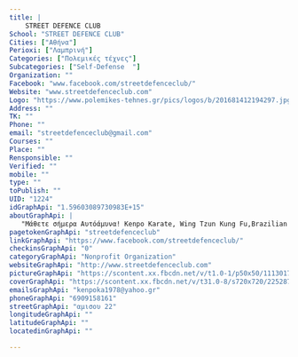 ```yaml
---
title: |
    STREET DEFENCE CLUB
School: "STREET DEFENCE CLUB"
Cities: ["Αθήνα"]
Perioxi: ["Λαμπρινή"]
Categories: ["Πολεμικές τέχνες"]
Subcategories: ["Self-Defense  "]
Organization: ""
Facebook: "www.facebook.com/streetdefenceclub/"
Website: "www.streetdefenceclub.com"
Logo: "https://www.polemikes-tehnes.gr/pics/logos/b/201681412194297.jpg"
Address: ""
TK: ""
Phone: ""
email: "streetdefenceclub@gmail.com"
Courses: ""
Place: ""
Rensponsible: ""
Verified: ""
mobile: ""
type: ""
toPublish: ""
UID: "1224"
idGraphApi: "1.59603089730983E+15"
aboutGraphApi: | 
   "Μάθετε σήμερα Αυτόάμυνα! Kenpo Karate, Wing Tzun Kung Fu,Brazilian Jiu Jitsu, Evalution Eskrima Kali, Kids Self Defence ,Combat Fitness!Λαμπρινή Αμισου22."
pagetokenGraphApi: "streetdefenceclub"
linkGraphApi: "https://www.facebook.com/streetdefenceclub/"
checkinsGraphApi: "0"
categoryGraphApi: "Nonprofit Organization"
websiteGraphApi: "http://www.streetdefenceclub.com"
pictureGraphApi: "https://scontent.xx.fbcdn.net/v/t1.0-1/p50x50/11130171_1596034033976178_7126783718029084891_n.png?oh=01f6e663f6770ff36ec879ad39779c1b&amp;oe=5B0BEAE3"
coverGraphApi: "https://scontent.xx.fbcdn.net/v/t31.0-8/s720x720/22528775_1999760826936828_1796721753032068333_o.jpg?oh=dbaf9d44c21a9f74a90a41f39cb39bf0&amp;oe=5B074EDF"
emailsGraphApi: "kenpoka1978@yahoo.gr"
phoneGraphApi: "6909158161"
streetGraphApi: "αμισου 22"
longitudeGraphApi: ""
latitudeGraphApi: ""
locatedinGraphApi: ""

---
```




